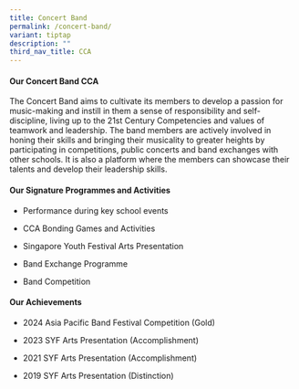 ```yaml
---
title: Concert Band
permalink: /concert-band/
variant: tiptap
description: ""
third_nav_title: CCA
---
```

<h4><strong>Our Concert Band CCA</strong></h4>
<p>The Concert Band aims to cultivate its members to develop a passion for
music-making and instill in them a sense of responsibility and self-discipline,
living up to the 21st Century Competencies and values of teamwork and leadership.&nbsp;The
band members are actively involved in honing their skills and bringing
their musicality to greater heights by participating in competitions, public
concerts and band exchanges with other schools. It is also a platform where
the members can showcase their talents and develop their leadership skills.</p>
<h4><strong>Our Signature Programmes and Activities</strong></h4>
<ul data-tight="true" class="tight">
<li>
<p>Performance during key school events&nbsp;</p>
</li>
<li>
<p>CCA Bonding Games and Activities</p>
</li>
<li>
<p>Singapore Youth Festival Arts Presentation&nbsp;</p>
</li>
<li>
<p>Band Exchange Programme</p>
</li>
<li>
<p>Band Competition</p>
</li>
</ul>
<h4><strong>Our Achievements</strong></h4>
<ul data-tight="true" class="tight">
<li>
<p>2024 Asia Pacific Band Festival Competition (Gold)</p>
</li>
<li>
<p>2023 SYF Arts Presentation (Accomplishment)</p>
</li>
<li>
<p>2021 SYF Arts Presentation (Accomplishment)</p>
</li>
<li>
<p>2019 SYF Arts Presentation (Distinction)</p>
</li>
</ul>
<p></p>